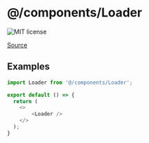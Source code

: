 # @/components/Loader

![MIT license](https://badgen.now.sh/badge/license/MIT)

[Source](https://github.com/jtsamzg/fullstack-nextjs-app/tree/main/src/components/Loader)


## Examples

```js
import Loader from '@/components/Loader';

export default () => {
  return (
    <>
		<Loader />
    </>
  );
}

```